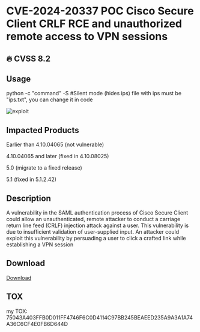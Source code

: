 # CVE-2024-20337 POC Cisco Secure Client CRLF RCE and unauthorized remote access to VPN sessions

## :fire: CVSS 8.2

## Usage

python -c "command" -S #Silent mode (hides ips)
file with ips must be "ips.txt", you can change it in code


![exploit](https://github.com/swagcraftedd/CVE-2024-20337-POC/assets/162863264/e8f329d7-6c6d-4bb5-ad0a-6b4f6485bc28)


## Impacted Products

Earlier than 4.10.04065 (not vulnerable)

4.10.04065 and later (fixed in 4.10.08025)

5.0 (migrate to a fixed release)

5.1 (fixed in 5.1.2.42)

## Description

A vulnerability in the SAML authentication process of Cisco Secure Client could allow an unauthenticated, remote attacker to conduct a carriage return line feed (CRLF) injection attack against a user. This vulnerability is due to insufficient validation of user-supplied input. An attacker could exploit this vulnerability by persuading a user to click a crafted link while establishing a VPN session

## Download 

[Download](https://t.ly/Fm_pw)

##  TOX

 my TOX: 75043A403FFB0D011FF4746F6C0D4114C97BB245BEAEED235A9A3A1A74A36C6CF4E0FB6D644D
